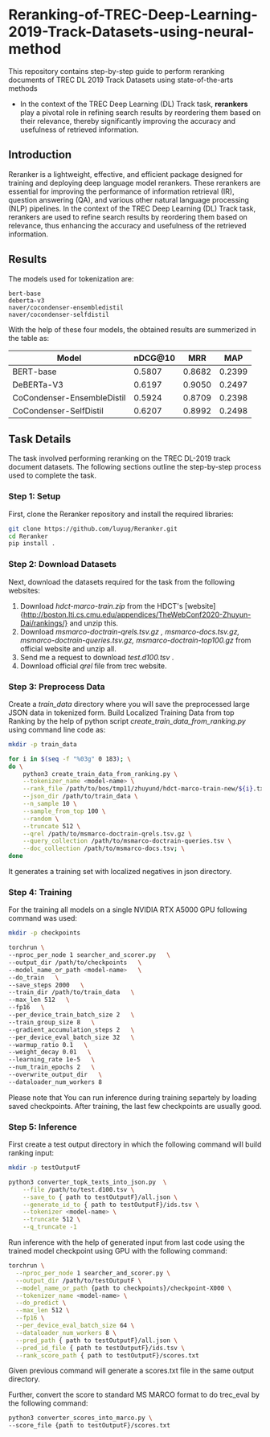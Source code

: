 # Reranking-of-TREC-Deep-Learning-2019-Track-Datasets-using-neural-method
This repository contains step-by-step guide to perform reranking documents of TREC DL 2019 Track Datasets using state-of-the-arts methods

* In the context of the TREC Deep Learning (DL) Track task, **rerankers** play a pivotal role in refining search results by reordering them based on their relevance, thereby significantly improving the accuracy and usefulness of retrieved information.

## Introduction

Reranker is a lightweight, effective, and efficient package designed for training and deploying deep language model rerankers. These rerankers are essential for improving the performance of information retrieval (IR), question answering (QA), and various other natural language processing (NLP) pipelines. In the context of the TREC Deep Learning (DL) Track task, rerankers are used to refine search results by reordering them based on relevance, thus enhancing the accuracy and usefulness of the retrieved information.

## Results

The models used for tokenization are:

    bert-base
    deberta-v3
    naver/cocondenser-ensembledistil
    naver/cocondenser-selfdistil

With the help of these four models, the obtained results are summerized in the table as:

| Model                       | nDCG@10 | MRR    | MAP    |
|-----------------------------|---------|--------|--------|
| BERT-base                   | 0.5807  | 0.8682 | 0.2399 |
| DeBERTa-V3                  | 0.6197  | 0.9050 | 0.2497 |
| CoCondenser-EnsembleDistil  | 0.5924  | 0.8709 | 0.2398 |
| CoCondenser-SelfDistil      | 0.6207  | 0.8992 | 0.2498 |


## Task Details

The task involved performing reranking on the TREC DL-2019 track document datasets. The following sections outline the step-by-step process used to complete the task.

### Step 1: Setup

First, clone the Reranker repository and install the required libraries:

```sh
git clone https://github.com/luyug/Reranker.git
cd Reranker
pip install .
```

### Step 2: Download Datasets

Next, download the datasets required for the task from the following websites:

1. Download _hdct-marco-train.zip_ from the HDCT's [website]{http://boston.lti.cs.cmu.edu/appendices/TheWebConf2020-Zhuyun-Dai/rankings/} and unzip this.
2. Download _msmarco-doctrain-qrels.tsv.gz , msmarco-docs.tsv.gz, msmarco-doctrain-queries.tsv.gz, msmarco-doctrain-top100.gz_ from official website and unzip all.
3. Send me a request to download _test.d100.tsv_ .
4. Download official _qrel_ file from trec website.

### Step 3: Preprocess Data

Create a _train_data_ directory where you will save the preprocessed large JSON data in tokenized form. Build Localized Training Data from top Ranking by the help of python script _create_train_data_from_ranking.py_ using command line code as:
```sh
mkdir -p train_data

for i in $(seq -f "%03g" 0 183); \
do \
    python3 create_train_data_from_ranking.py \
    --tokenizer_name <model-name> \
    --rank_file /path/to/bos/tmp11/zhuyund/hdct-marco-train-new/${i}.txt \
    --json_dir /path/to/train_data \
    --n_sample 10 \
    --sample_from_top 100 \
    --random \
    --truncate 512 \
    --qrel /path/to/msmarco-doctrain-qrels.tsv.gz \
    --query_collection /path/to/msmarco-doctrain-queries.tsv \
    --doc_collection /path/to/msmarco-docs.tsv; \
done
```
It generates a training set with localized negatives in json directory. 

### Step 4: Training

For the training all models on a single NVIDIA RTX A5000 GPU following command was used:

```sh
mkdir -p checkpoints

torchrun \
--nproc_per_node 1 searcher_and_scorer.py   \
--output_dir /path/to/checkpoints   \
--model_name_or_path <model-name>   \
--do_train   \
--save_steps 2000   \
--train_dir /path/to/train_data   \
--max_len 512   \
--fp16   \
--per_device_train_batch_size 2   \
--train_group_size 8   \
--gradient_accumulation_steps 2   \
--per_device_eval_batch_size 32   \
--warmup_ratio 0.1   \
--weight_decay 0.01   \
--learning_rate 1e-5   \
--num_train_epochs 2   \
--overwrite_output_dir   \
--dataloader_num_workers 8
```
Please note that You can run inference during training separtely by loading saved checkpoints. After training, the last few checkpoints are usually good.

### Step 5: Inference

First create a test output directory in which the following command will build ranking input:

```sh
mkdir -p testOutputF

python3 converter_topk_texts_into_json.py  \
    --file /path/to/test.d100.tsv \
    --save_to { path to testOutputF}/all.json \
    --generate_id_to { path to testOutputF}/ids.tsv \
    --tokenizer <model-name> \
    --truncate 512 \
    --q_truncate -1
```
Run inference with the help of generated input from last code using the trained model checkpoint using GPU with the following command:

```sh
torchrun \
  --nproc_per_node 1 searcher_and_scorer.py \
  --output_dir /path/to/testOutputF \
  --model_name_or_path {path to checkpoints}/checkpoint-X000 \
  --tokenizer_name <model-name> \
  --do_predict \
  --max_len 512 \
  --fp16 \
  --per_device_eval_batch_size 64 \
  --dataloader_num_workers 8 \
  --pred_path { path to testOutputF}/all.json \
  --pred_id_file { path to testOutputF}/ids.tsv \
  --rank_score_path { path to testOutputF}/scores.txt
```

Given previous command will generate a scores.txt file in the same output directory. 

Further, convert the score to standard MS MARCO format to do trec_eval by the following command:

```sh
python3 converter_scores_into_marco.py \
--score_file {path to testOutputF}/scores.txt
```
